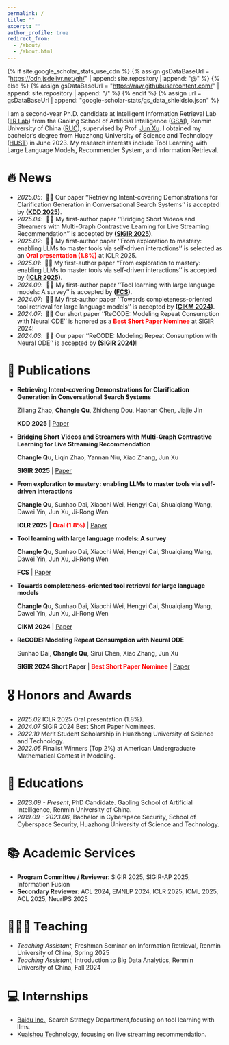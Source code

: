 ```yaml
---
permalink: /
title: ""
excerpt: ""
author_profile: true
redirect_from: 
  - /about/
  - /about.html
---
```


{% if site.google_scholar_stats_use_cdn %}
{% assign gsDataBaseUrl = "https://cdn.jsdelivr.net/gh/" | append: site.repository | append: "@" %}
{% else %}
{% assign gsDataBaseUrl = "https://raw.githubusercontent.com/" | append: site.repository | append: "/" %}
{% endif %}
{% assign url = gsDataBaseUrl | append: "google-scholar-stats/gs_data_shieldsio.json" %}

<span class='anchor' id='about-me'></span>

I am a second-year Ph.D. candidate at Intelligent Information Retrieval Lab ([IIR Lab](https://ruc-iir-lab.github.io/)) from the Gaoling School of Artificial Intelligence ([GSAI](http://ai.ruc.edu.cn/)), Renmin University of China ([RUC](https://www.ruc.edu.cn)), supervised by Prof. [Jun Xu](https://scholar.google.com/citations?user=su14mcEAAAAJ). I obtained my bachelor’s degree from Huazhong University of Science and Technology ([HUST](https://www.hust.edu.cn)) in June 2023. My research interests include Tool Learning with Large Language Models, Recommender System, and Information Retrieval.


# 🔥 News
- *2025.05*: &nbsp;🎉🎉 Our paper ‘‘Retrieving Intent-covering Demonstrations for Clarification Generation in Conversational Search Systems’’ is accepted by **([KDD 2025](https://kdd2025.kdd.org/))**.
- *2025.04*: &nbsp;🎉🎉 My first-author paper ‘‘Bridging Short Videos and Streamers with Multi-Graph Contrastive Learning for Live Streaming Recommendation’’ is accepted by **([SIGIR 2025](https://sigir2025.dei.unipd.it/))**.
- *2025.02*: &nbsp;🎉🎉 My first-author paper ‘‘From exploration to mastery: enabling LLMs to master tools via self-driven interactions’’ is selected as an <span style="color: red;"><strong>Oral presentation (1.8%)</strong></span> at ICLR 2025.
- *2025.01*: &nbsp;🎉🎉 My first-author paper ‘‘From exploration to mastery: enabling LLMs to master tools via self-driven interactions’’ is accepted by **([ICLR 2025](https://iclr.cc/))**.
- *2024.09*: &nbsp;🎉🎉 My first-author paper ‘‘Tool learning with large language models: A survey’’ is accepted by **([FCS](https://journal.hep.com.cn/fcs))**.
- *2024.07*: &nbsp;🎉🎉 My first-author paper ‘‘Towards completeness-oriented tool retrieval for large language models’’ is accepted by **([CIKM 2024](https://cikm2024.org/))**.
- *2024.07*: &nbsp;🎉🎉 Our short paper ‘‘ReCODE: Modeling Repeat Consumption with Neural ODE’’ is honored as a <span style="color: red;"><strong>Best Short Paper Nominee</strong></span> at SIGIR 2024!
- *2024.03*: &nbsp;🎉🎉 Our paper ‘‘ReCODE: Modeling Repeat Consumption with Neural ODE’’ is accepted by **([SIGIR 2024](https://sigir-2024.github.io/))**!


# 📝 Publications 
- **Retrieving Intent-covering Demonstrations for Clarification Generation in Conversational Search Systems**

  Ziliang Zhao, **Changle Qu**, Zhicheng Dou, Haonan Chen, Jiajie Jin

  **KDD 2025** \| [Paper]() 

- **Bridging Short Videos and Streamers with Multi-Graph Contrastive Learning for Live Streaming Recommendation**

  **Changle Qu**, Liqin Zhao, Yannan Niu, Xiao Zhang, Jun Xu

  **SIGIR 2025** \| [Paper]() 

- **From exploration to mastery: enabling LLMs to master tools via self-driven interactions**

  **Changle Qu**, Sunhao Dai, Xiaochi Wei, Hengyi Cai, Shuaiqiang Wang, Dawei Yin, Jun Xu, Ji-Rong Wen

  **ICLR 2025** \| <span style="color: red;"><strong>Oral (1.8%)</strong></span> \| [Paper](https://openreview.net/pdf?id=QKBu1BOAwd)

- **Tool learning with large language models: A survey**

  **Changle Qu**, Sunhao Dai, Xiaochi Wei, Hengyi Cai, Shuaiqiang Wang, Dawei Yin, Jun Xu, Ji-Rong Wen

  **FCS** \| [Paper](https://arxiv.org/pdf/2405.17935)

- **Towards completeness-oriented tool retrieval for large language models**

  **Changle Qu**, Sunhao Dai, Xiaochi Wei, Hengyi Cai, Shuaiqiang Wang, Dawei Yin, Jun Xu, Ji-Rong Wen

  **CIKM 2024** \| [Paper](https://dl.acm.org/doi/10.1145/3627673.3679847) 

- **ReCODE: Modeling Repeat Consumption with Neural ODE**

  Sunhao Dai, **Changle Qu**, Sirui Chen, Xiao Zhang, Jun Xu

  **SIGIR 2024 Short Paper** \| <span style="color: red;"><strong>Best Short Paper Nominee</strong></span> \| [Paper](https://dl.acm.org/doi/abs/10.1145/3626772.3657936)


# 🎖 Honors and Awards
- *2025.02* ICLR 2025 Oral presentation (1.8%).
- *2024.07* SIGIR 2024 Best Short Paper Nominees. 
- *2022.10* Merit Student Scholarship in Huazhong University of Science and Technology.
- *2022.05* Finalist Winners (Top 2%) at American Undergraduate Mathematical Contest in Modeling.

# 📖 Educations
- *2023.09 - Present*, PhD Candidate. Gaoling School of Artificial Intelligence, Renmin University of China.
- *2019.09 - 2023.06*, Bachelor in Cyberspace Security, School of Cyberspace Security, Huazhong University of Science and Technology.

# 📚 Academic Services
- **Program Committee / Reviewer**: SIGIR 2025, SIGIR-AP 2025, Information Fusion
- **Secondary Reviewer**: ACL 2024, EMNLP 2024, ICLR 2025, ICML 2025, ACL 2025, NeurIPS 2025 

# 👩🏻‍🏫 Teaching
- *Teaching Assistant,* Freshman Seminar on Information Retrieval, Renmin University of China, Spring 2025
- *Teaching Assistant,* Introduction to Big Data Analytics, Renmin University of China, Fall 2024

  
# 💻 Internships
- [Baidu Inc.](https://searchscience.baidu.com/), Search Strategy Department,focusing on tool learning with llms.
- [Kuaishou Technology](https://www.kuaishou.com/), focusing on live streaming recommendation.

